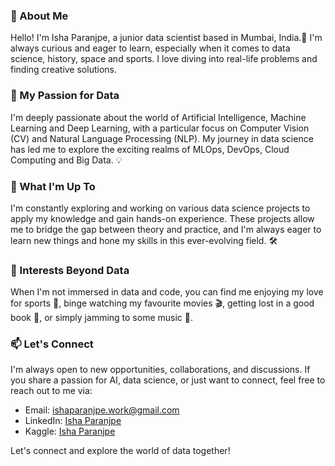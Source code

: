 ### 🚀 About Me 
Hello! I'm Isha Paranjpe, a junior data scientist based in Mumbai, India.🌆
I'm always curious and eager to learn, especially when it comes to data science, history, space and sports. 
I love diving into real-life problems and finding creative solutions. 

### 🌟 My Passion for Data

I'm deeply passionate about the world of Artificial Intelligence, Machine Learning and Deep Learning, with a particular focus on Computer Vision (CV) and Natural Language Processing (NLP). 
My journey in data science has led me to explore the exciting realms of MLOps, DevOps, Cloud Computing and Big Data. 💡

### 💼 What I'm Up To

I'm constantly exploring and working on various data science projects to apply my knowledge and gain hands-on experience. 
These projects allow me to bridge the gap between theory and practice, and I'm always eager to learn new things and hone my skills in this ever-evolving field. 🛠️

### 🌱 Interests Beyond Data

When I'm not immersed in data and code, you can find me enjoying my love for sports 🏀, binge watching my favourite movies 🎬, getting lost in a good book 📖, or simply jamming to some music 🎵.

### 📫 Let's Connect

I'm always open to new opportunities, collaborations, and discussions. If you share a passion for AI, data science, or just want to connect, feel free to reach out to me via:
- Email: [ishaparanjpe.work@gmail.com](mailto:ishaparanjpe.work@gmail.com)
- LinkedIn: [Isha Paranjpe](https://www.linkedin.com/in/isha-paranjpe/)
- Kaggle: [Isha Paranjpe](https://www.kaggle.com/ishaparanjpe)

Let's connect and explore the world of data together! 
